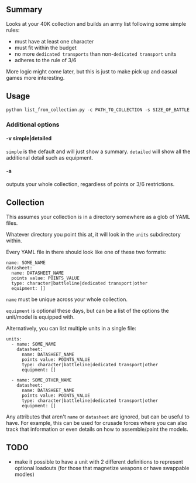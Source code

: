 
## Summary

Looks at your 40K collection and builds an army list following some simple rules:

* must have at least one character
* must fit within the budget
* no more `dedicated transports` than non-`dedicated transport` units
* adheres to the rule of 3/6

More logic might come later, but this is just to make pick up and casual games more interesting.

## Usage

```
python list_from_collection.py -c PATH_TO_COLLECTION -s SIZE_OF_BATTLE
```

### Additional options

#### -v simple|detailed
`simple` is the default and will just show a summary.  `detailed` will show all the additional detail such as equipment.

#### -a
outputs your whole collection, regardless of points or 3/6 restrictions.


## Collection

This assumes your collection is in a directory somewhere as a glob of YAML files.

Whatever directory you point this at, it will look in the `units` subdirectory within.

Every YAML file in there should look like one of these two formats:

```
name: SOME_NAME
datasheet:
  name: DATASHEET_NAME
  points value: POINTS_VALUE
  type: character|battleline|dedicated transport|other
  equipment: []
```

`name` must be unique across your whole collection.

`equipment` is optional these days, but can be a list of the options the unit/model is equipped with.

Alternatively, you can list multiple units in a single file:

```
units:
  - name: SOME_NAME
    datasheet:
      name: DATASHEET_NAME
      points value: POINTS_VALUE
      type: character|battleline|dedicated transport|other
      equipment: []

  - name: SOME_OTHER_NAME
    datasheet:
      name: DATASHEET_NAME
      points value: POINTS_VALUE
      type: character|battleline|dedicated transport|other
      equipment: []
```

Any attributes that aren't `name` or `datasheet` are ignored, but can be useful to have.  For example, this can be used for crusade forces where you can also track that information or even details on how to assemble/paint the models.


## TODO

* make it possible to have a unit with 2 different definitions to represent optional loadouts (for those that magnetize weapons or have swappable modles)

